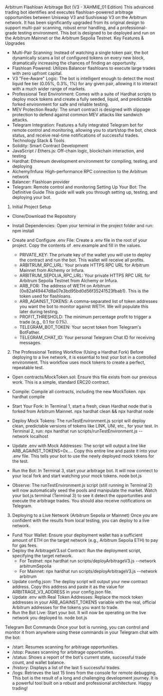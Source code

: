 Arbitrum Flashloan Arbitrage Bot (V3 - XAHMIE_01 Edition)
This advanced trading bot identifies and executes flashloan-powered arbitrage opportunities between Uniswap V3 and Sushiswap V3 on the Arbitrum network. It has been significantly upgraded from its original design to support multi-pair scanning, robust error handling, and a professional-grade testing environment.
This bot is designed to be deployed and run on the Arbitrum Mainnet or the Arbitrum Sepolia Testnet.
Key Features & Upgrades
 * Multi-Pair Scanning: Instead of watching a single token pair, the bot dynamically scans a list of configured tokens on every new block, dramatically increasing the chances of finding an opportunity.
 * Flashloan Powered: Utilizes Balancer flashloans to execute large trades with zero upfront capital.
 * V3 "Fee-Aware" Logic: The bot is intelligent enough to detect the most liquid fee tier (0.05%, 0.3%, 1%) for any given pair, allowing it to interact with a much wider range of markets.
 * Professional Test Environment: Comes with a suite of Hardhat scripts to deploy mock tokens and create a fully seeded, liquid, and predictable forked environment for safe and reliable testing.
 * MEV Protection Ready: The smart contract is designed with slippage protection to defend against common MEV attacks like sandwich attacks.
 * Telegram Integration: Features a fully integrated Telegram bot for remote control and monitoring, allowing you to start/stop the bot, check status, and receive real-time notifications of successful trades.
Technology Stack & Tools
 * Solidity: Smart Contract Development
 * JavaScript / Ethers.js: Off-chain logic, blockchain interaction, and testing
 * Hardhat: Ethereum development environment for compiling, testing, and deploying
 * Alchemy/Infura: High-performance RPC connection to the Arbitrum network
 * Balancer: Flashloan provider
 * Telegram: Remote control and monitoring
Setting Up Your Bot: The Definitive Guide
This guide will walk you through setting up, testing, and deploying your bot.
1. Initial Project Setup
 * Clone/Download the Repository
 * Install Dependencies: Open your terminal in the project folder and run:
   npm install

 * Create and Configure .env File: Create a .env file in the root of your project. Copy the contents of .env.example and fill in the values.
   * PRIVATE_KEY: The private key of the wallet you will use to deploy the contract and run the bot. This wallet will receive all profits.
   * ARBITRUM_RPC_URL: Your private HTTPS RPC URL for Arbitrum Mainnet from Alchemy or Infura.
   * ARBITRUM_SEPOLIA_RPC_URL: Your private HTTPS RPC URL for Arbitrum Sepolia Testnet from Alchemy or Infura.
   * ARB_FOR: The address of WETH on Arbitrum (0x82af49447d8a07e3bd95bd0d56f35241523fbab1). This is the token used for flashloans.
   * ARB_AGAINST_TOKENS: A comma-separated list of token addresses you want the bot to monitor against WETH. We will populate this later during testing.
   * PROFIT_THRESHOLD: The minimum percentage profit to trigger a trade (e.g., 0.1 for 0.1%).
   * TELEGRAM_BOT_TOKEN: Your secret token from Telegram's BotFather.
   * TELEGRAM_CHAT_ID: Your personal Telegram Chat ID for receiving messages.
2. The Professional Testing Workflow (Using a Hardhat Fork)
Before deploying to a live network, it is essential to test your bot in a controlled environment. This workflow uses mock tokens to create a perfect, repeatable test.
 * Open contracts/MockToken.sol: Ensure this file exists from our previous work. This is a simple, standard ERC20 contract.
 * Compile: Compile all contracts, including the new MockToken.
   npx hardhat compile

 * Start Your Fork: In Terminal 1, start a fresh, clean Hardhat node that is forked from Arbitrum Mainnet.
   npx hardhat clean && npx hardhat node

 * Deploy Mock Tokens: The runTestEnvironment.js script will deploy clean, predictable versions of tokens like LINK, UNI, etc., for your test. In Terminal 2, run:
   npx hardhat run scripts/runTestEnvironment.js --network localhost

 * Update .env with Mock Addresses: The script will output a line like ARB_AGAINST_TOKENS=0x.... Copy this entire line and paste it into your .env file. This tells your bot to use the newly deployed mock tokens for the test.
 * Run the Bot: In Terminal 3, start your arbitrage bot. It will now connect to your local fork and start watching your mock tokens.
   node bot.js

 * Observe: The runTestEnvironment.js script (still running in Terminal 2) will now automatically seed the pools and manipulate the market. Watch your bot.js terminal (Terminal 3) to see it detect the opportunities and execute the arbitrage trades. You should also receive notifications on Telegram.
3. Deploying to a Live Network (Arbitrum Sepolia or Mainnet)
Once you are confident with the results from local testing, you can deploy to a live network.
 * Fund Your Wallet: Ensure your deployment wallet has a sufficient amount of ETH on the target network (e.g., Arbitrum Sepolia ETH) to pay for gas fees.
 * Deploy the ArbitrageV3.sol Contract: Run the deployment script, specifying the target network.
   * For Testnet: npx hardhat run scripts/deployArbitrageV3.js --network arbitrumSepolia
   * For Mainnet: npx hardhat run scripts/deployArbitrageV3.js --network arbitrum
 * Update config.json: The deploy script will output your new contract address. Copy this address and paste it as the value for ARBITRAGE_V3_ADDRESS in your config.json file.
 * Update .env with Real Token Addresses: Replace the mock token addresses in your ARB_AGAINST_TOKENS variable with the real, official Arbitrum addresses for the tokens you want to trade.
 * Run the Bot Live: Start your bot. It will now be operating on the live network you deployed to.
   node bot.js

Telegram Bot Commands
Once your bot is running, you can control and monitor it from anywhere using these commands in your Telegram chat with the bot:
 * /start: Resumes scanning for arbitrage opportunities.
 * /stop: Pauses scanning for arbitrage opportunities.
 * /status: Shows a report of the bot's current state, successful trade count, and wallet balance.
 * /history: Displays a list of the last 5 successful trades.
 * /logs: Retrieves the last 15 lines from the console for remote debugging.
This bot is the result of a long and challenging development journey. It is a powerful tool built on a robust and professional architecture. Happy trading!
